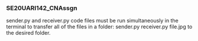 ### SE20UARI142_CNAssgn
sender.py and receiver.py code files must be run simultaneously in the terminal to transfer all of the files in a folder:
sender.py
receiver.py
file.jpg
to the desired folder.

